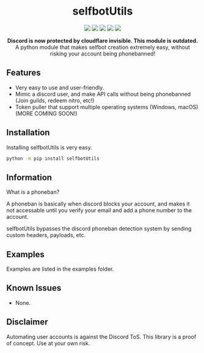 <h1 align="center">selfbotUtils</h1>

<p align="center">
  <a href="https://codefactor.io/repository/github/adam757521/selfbotUtils/"><img src="https://img.shields.io/codefactor/grade/github/adam757521/selfbotUtils?style=flat-square" /></a>
  <a href="https://pepy.tech/project/selfbotUtils"><img src="https://img.shields.io/pypi/dm/selfbotUtils?color=green&style=flat-square" /></a>
  <a href="https://pypi.org/project/selfbotUtils/"><img src="https://img.shields.io/pypi/v/selfbotUtils?style=flat-square" /></a>
  <a href=""><img src="https://img.shields.io/pypi/l/selfbotUtils?style=flat-square" /></a>
  <a href="https://github.com/psf/black"><img src="https://img.shields.io/badge/code%20style-black-000000.svg?style=flat-square"></a>
</p>

<p align="center">
   <b>Discord is now protected by cloudflare invisible. This module is outdated.</b>
<br>
   A python module that makes selfbot creation extremely easy, without risking your account being phonebanned!
</p>

Features
-------------

- Very easy to use and user-friendly.
- Mimic a discord user, and make API calls without being phonebanned (Join guilds, redeem nitro, etc!)
- Token puller that support multiple operating systems (Windows, macOS)
(MORE COMING SOON!)

Installation
--------------

Installing selfbotUtils is very easy.  

```sh
python -m pip install selfbotUtils
```

Information
-----------
What is a phoneban?

A phoneban is basically when discord blocks your account, and makes it not accessable until you verify your email and add a phone number to the account.

selfbotUtils bypasses the discord phoneban detection system by sending custom headers, payloads, etc.

Examples
--------------

Examples are listed in the examples folder.

Known Issues
--------------

- None.

Disclaimer
----------

Automating user accounts is against the Discord ToS. This library is a proof of concept. Use at your own risk.
